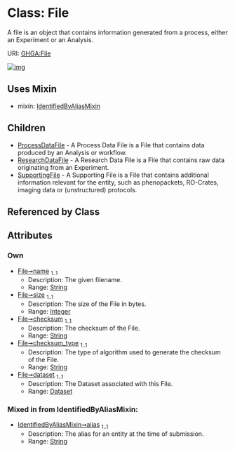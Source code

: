 
# Class: File


A file is an object that contains information generated from a process, either an Experiment or an Analysis.

URI: [GHGA:File](https://w3id.org/GHGA/File)


[![img](https://yuml.me/diagram/nofunky;dir:TB/class/[SupportingFile],[ResearchDataFile],[ProcessDataFile],[IdentifiedByAliasMixin],[Dataset]<dataset%201..1-%20[File&#124;name:string;size:integer;checksum:string;checksum_type:string;alias:string],[File]uses%20-.->[IdentifiedByAliasMixin],[File]^-[SupportingFile],[File]^-[ResearchDataFile],[File]^-[ProcessDataFile],[Dataset])](https://yuml.me/diagram/nofunky;dir:TB/class/[SupportingFile],[ResearchDataFile],[ProcessDataFile],[IdentifiedByAliasMixin],[Dataset]<dataset%201..1-%20[File&#124;name:string;size:integer;checksum:string;checksum_type:string;alias:string],[File]uses%20-.->[IdentifiedByAliasMixin],[File]^-[SupportingFile],[File]^-[ResearchDataFile],[File]^-[ProcessDataFile],[Dataset])

## Uses Mixin

 *  mixin: [IdentifiedByAliasMixin](IdentifiedByAliasMixin.md)

## Children

 * [ProcessDataFile](ProcessDataFile.md) - A Process Data File is a File that contains data produced by an Analysis or workflow.
 * [ResearchDataFile](ResearchDataFile.md) - A Research Data File is a File that contains raw data originating from an Experiment.
 * [SupportingFile](SupportingFile.md) - A Supporting File is a File that contains additional information relevant for the entity, such as phenopackets, RO-Crates, imaging data or (unstructured) protocols.

## Referenced by Class


## Attributes


### Own

 * [File➞name](File_name.md)  <sub>1..1</sub>
     * Description: The given filename.
     * Range: [String](types/String.md)
 * [File➞size](File_size.md)  <sub>1..1</sub>
     * Description: The size of the File in bytes.
     * Range: [Integer](types/Integer.md)
 * [File➞checksum](File_checksum.md)  <sub>1..1</sub>
     * Description: The checksum of the File.
     * Range: [String](types/String.md)
 * [File➞checksum_type](File_checksum_type.md)  <sub>1..1</sub>
     * Description: The type of algorithm used to generate the checksum of the File.
     * Range: [String](types/String.md)
 * [File➞dataset](File_dataset.md)  <sub>1..1</sub>
     * Description: The Dataset associated with this File.
     * Range: [Dataset](Dataset.md)

### Mixed in from IdentifiedByAliasMixin:

 * [IdentifiedByAliasMixin➞alias](IdentifiedByAliasMixin_alias.md)  <sub>1..1</sub>
     * Description: The alias for an entity at the time of submission.
     * Range: [String](types/String.md)

